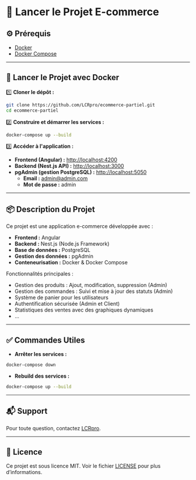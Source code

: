 
# 🚀 Lancer le Projet E-commerce

## ⚙️ Prérequis

- [Docker](https://www.docker.com/get-started)
- [Docker Compose](https://docs.docker.com/compose/install/)

---

## 🐳 Lancer le Projet avec Docker

1️⃣ **Cloner le dépôt :**

```bash
git clone https://github.com/LCRpro/ecommerce-partiel.git
cd ecommerce-partiel
```

2️⃣ **Construire et démarrer les services :**

```bash
docker-compose up --build
```

3️⃣ **Accéder à l'application :**

- **Frontend (Angular) :** [http://localhost:4200](http://localhost:4200)
- **Backend (Nest.js API) :** [http://localhost:3000](http://localhost:3000)
- **pgAdmin (gestion PostgreSQL) :** [http://localhost:5050](http://localhost:5050)
  - **Email :** admin@admin.com
  - **Mot de passe :** admin

---

## 📦 Description du Projet

Ce projet est une application e-commerce développée avec :

- **Frontend :** Angular
- **Backend :** Nest.js (Node.js Framework)
- **Base de données :** PostgreSQL
- **Gestion des données :** pgAdmin
- **Conteneurisation :** Docker & Docker Compose

Fonctionnalités principales :

- Gestion des produits : Ajout, modification, suppression (Admin)
- Gestion des commandes : Suivi et mise à jour des statuts (Admin)
- Système de panier pour les utilisateurs
- Authentification sécurisée (Admin et Client)
- Statistiques des ventes avec des graphiques dynamiques
- ...

---

## ✅ Commandes Utiles

- **Arrêter les services :**

```bash
docker-compose down
```

- **Rebuild des services :**

```bash
docker-compose up --build
```



---



## 📬 Support

Pour toute question, contactez [LCRpro](mailto:lcariou@normandiewebschool.fr).

---

## 📄 Licence

Ce projet est sous licence MIT. Voir le fichier [LICENSE](LICENSE) pour plus d’informations.
